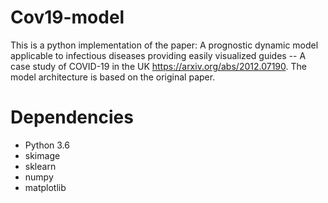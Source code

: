 # Cov19-model
This is a python implementation of the paper: A prognostic dynamic model applicable to infectious diseases providing easily visualized guides -- A case study of COVID-19 in the UK https://arxiv.org/abs/2012.07190. The model architecture is based on the original paper.
# Dependencies
* Python 3.6
* skimage
* sklearn
* numpy
* matplotlib
